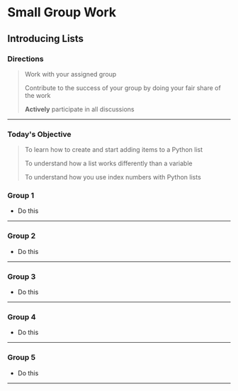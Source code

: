 # Small Group Work
## Introducing Lists

### Directions
> Work with your assigned group
>
> Contribute to the success of your group by doing your fair share of the work
>
> **Actively** participate in all discussions
> 

---

### Today's Objective
> To learn how to create and start adding items to a Python list
> 
> To understand how a list works differently than a variable
> 
> To understand how you use index numbers with Python lists

### Group 1
- Do this

---

### Group 2
- Do this

---

### Group 3
- Do this

---

### Group 4
- Do this

---

### Group 5
- Do this

---
